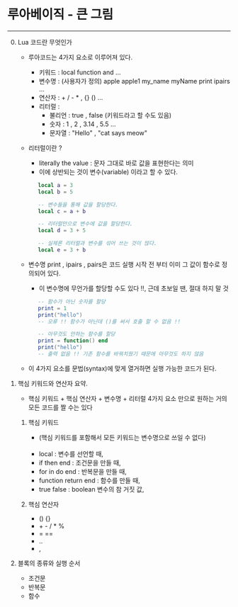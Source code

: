 # 루아베이직 - 큰 그림
----------------------

   0. Lua 코드란 무엇인가
      
      - 루아코드는 4가지 요소로 이루어져 있다. 
         - 키워드 : local function and ...
         - 변수명 : (사용자가 정의) apple apple1 my_name myName print ipairs ...
         - 연산자 : + / - * , {} () ... 
         - 리터럴 :
            - 불리언 : true , false (키워드라고 할 수도 있음)
            - 숫자 : 1 , 2 , 3.14 , 5.5 ...  
            - 문자열 : "Hello" , "cat says meow" 

      - 리터럴이란 ?
         - literally the value : 문자 그대로 바로 값을 표현한다는 의미
         - 이에 상반되는 것이 변수(variable) 이라고 할 수 있다. 
         ```lua    
            local a = 3
            local b = 5 

            -- 변수들을 통해 값을 할당한다.
            local c = a + b

            -- 리터럴만으로 변수에 값을 할당한다.
            local d = 3 + 5

            -- 실제론 리터럴과 변수를 섞어 쓰는 것이 많다. 
            local e = 3 + b
         ```

      - 변수명 print , ipairs , pairs은 코드 실행 시작 전 부터 이미 그 값이 함수로 정의되어 있다.
         - 이 변수명에 무언가를 할당할 수도 있다 !!, 근데 초보일 땐, 절대 하지 말 것
         ```lua    
            -- 함수가 아닌 숫자를 할당
            print = 1 
            print("hello") 
            -- 오류 !! 함수가 아닌데 ()를 써서 호출 할 수 없음 !! 

            -- 아무것도 안하는 함수를 할당
            print = function() end 
            print("hello")
            -- 출력 없음 !! 기존 함수를 바꿔치웠기 때문에 아무것도 하지 않음
         ```

      - 이 4가지 요소를 문법(syntax)에 맞게 열거하면 실행 가능한 코드가 된다. 

   1. 핵심 키워드와 연산자 요약. 
      
      - 핵심 키워드 + 핵심 연산자 + 변수명 + 리터럴 4가지 요소 만으로 원하는 거의 모든 코드를 짤 수는 있다 

      1. 핵심 키워드
         - (핵심 키워드를 포함해서 모든 키워드는 변수명으로 쓰일 수 없다) 
         
         <br/>

         * local : 변수를 선언할 때,
         * if then end : 조건문을 만들 때,
         * for in do end : 반복문을 만들 때,
         * function return end : 함수를 만들 때,
         * true false : boolean 변수의 참 거짓 값,

      2. 핵심 연산자 
         - () {} 
         - \+ \- / * % 
         - = == 
         - .. 
         - ,

   3. 블록의 종류와 실행 순서

      - 조건문 
      - 반복문 
      - 함수 
